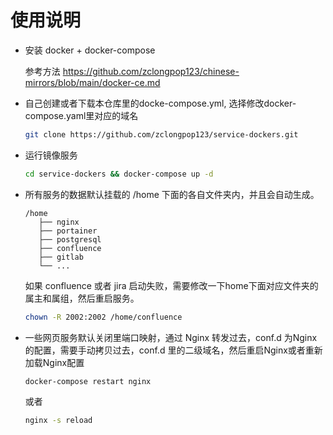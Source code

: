 使用说明
===

- 安装 docker + docker-compose
  
  参考方法 https://github.com/zclongpop123/chinese-mirrors/blob/main/docker-ce.md

- 自己创建或者下载本仓库里的docke-compose.yml, 选择修改docker-compose.yaml里对应的域名
  ```bash
  git clone https://github.com/zclongpop123/service-dockers.git
  ```

- 运行镜像服务
  ```bash
  cd service-dockers && docker-compose up -d
  ```
  
 - 所有服务的数据默认挂载的 /home 下面的各自文件夹内，并且会自动生成。
   ```
   /home
      ├── nginx
      ├── portainer
      ├── postgresql
      ├── confluence
      ├── gitlab
      └── ...
   ```
   如果 confluence 或者 jira 启动失败，需要修改一下home下面对应文件夹的属主和属组，然后重启服务。
   ```bash
   chown -R 2002:2002 /home/confluence 
   ```
 
 - 一些网页服务默认关闭里端口映射，通过 Nginx 转发过去，conf.d 为Nginx的配置，需要手动拷贝过去，conf.d 里的二级域名，然后重启Nginx或者重新加载Nginx配置
   ```bash
   docker-compose restart nginx
   ```
   或者
   ```bash
   nginx -s reload
   ```
 
